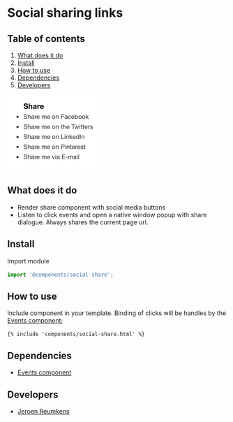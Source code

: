 
# Social sharing links

## Table of contents
1. [What does it do](#what-does-it-do)
2. [Install](#install)
3. [How to use](#how-to-use)
4. [Dependencies](#dependencies)
5. [Developers](#developers)

![Simple sharing Demo](./_demo/sharing.png)

## What does it do
* Render share component with social media buttons
* Listen to click events and open a native window popup with share dialogue. Always shares the current page url.

## Install
Import module
```javascript
import '@components/social-share';
```

## How to use
Include component in your template. Binding of clicks will be handles by the [Events component](/utilities/events/);
```htmlmixed
{% include 'components/social-share.html' %}
```

## Dependencies
* [Events component](/utilities/events/)

## Developers
* [Jeroen Reumkens](mailto:jeroen.reumkens@tamtam.nl)
